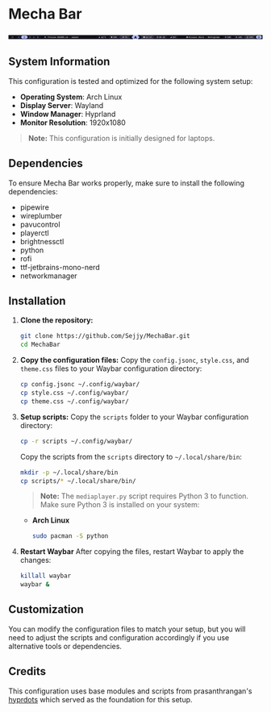 # Mecha Bar
![Mecha Bar](/preview/mecha-bar.png)

## System Information
This configuration is tested and optimized for the following system setup:

- **Operating System**: Arch Linux
- **Display Server**: Wayland
- **Window Manager**: Hyprland
- **Monitor Resolution**: 1920x1080

> **Note:** This configuration is initially designed for laptops.

## Dependencies
To ensure Mecha Bar works properly, make sure to install the following dependencies:
- pipewire
- wireplumber
- pavucontrol
- playerctl
- brightnessctl
- python
- rofi
- ttf-jetbrains-mono-nerd
- networkmanager

## Installation
1. **Clone the repository:**
   ```bash
   git clone https://github.com/Sejjy/MechaBar.git
   cd MechaBar
   ```
   
2. **Copy the configuration files:**
    Copy the `config.jsonc`, `style.css`, and `theme.css` files to your Waybar configuration directory:
    ```bash
    cp config.jsonc ~/.config/waybar/
    cp style.css ~/.config/waybar/
    cp theme.css ~/.config/waybar/
   ```

3. **Setup scripts:**
    Copy the `scripts` folder to your Waybar configuration directory:
    ```bash
    cp -r scripts ~/.config/waybar/
    ```
    Copy the scripts from the `scripts` directory to `~/.local/share/bin`:
    ```bash
    mkdir -p ~/.local/share/bin
    cp scripts/* ~/.local/share/bin/
    ```

    > **Note:** The `mediaplayer.py` script requires Python 3 to function. Make sure Python 3 is installed on your system:
    - **Arch Linux**

        ```bash
        sudo pacman -S python
        ```

4. **Restart Waybar**
    After copying the files, restart Waybar to apply the changes:
    ```bash
    killall waybar
    waybar &
    ```

## Customization
You can modify the configuration files to match your setup, but you will need to adjust the scripts and configuration accordingly if you use alternative tools or dependencies.

## Credits
This configuration uses base modules and scripts from prasanthrangan's [hyprdots](https://github.com/prasanthrangan/hyprdots) which served as the foundation for this setup.


